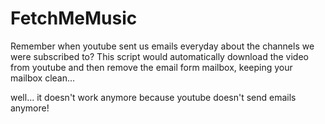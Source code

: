 # FetchMeMusic
Remember when youtube sent us emails everyday about the channels we were subscribed to?
This script would automatically download the video from youtube and then remove the email form mailbox, keeping your mailbox clean...

well... it doesn't work anymore because youtube doesn't send emails anymore!  
